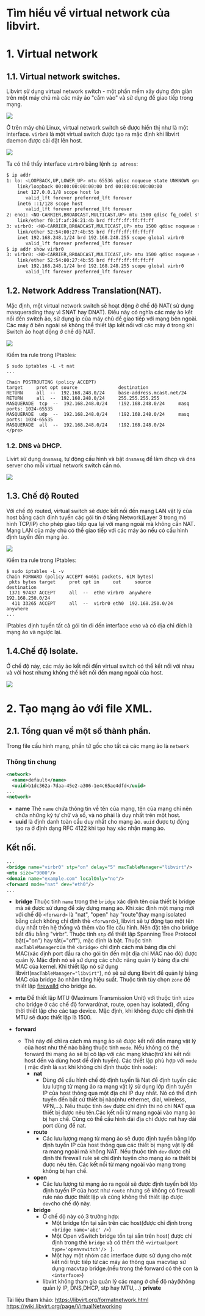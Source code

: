 # Tìm hiểu về virtual network của libvirt.

# 1. Virtual network
## 1.1. Virtual network switches.
Libvirt sử dụng virtual network switch - một phần mềm xây dựng đơn giản trên một máy chủ mà các máy ảo "cắm vào" và sử dụng để giao tiếp trong mạng.

![](https://i.imgur.com/tDMi2UV.png)

Ở trên máy chủ Linux, virtual network switch sẽ được hiển thị như là một interface. `virbr0` là một virtual switch được tạo ra mặc định khi libvirt daemon được cài đặt lên host.

![](https://i.imgur.com/chfrSdl.png)

Ta có thể thấy interface `virbr0` bằng lệnh `ip adress`:
```sh
$ ip addr
1: lo: <LOOPBACK,UP,LOWER_UP> mtu 65536 qdisc noqueue state UNKNOWN group default qlen 1000
    link/loopback 00:00:00:00:00:00 brd 00:00:00:00:00:00
    inet 127.0.0.1/8 scope host lo
       valid_lft forever preferred_lft forever
    inet6 ::1/128 scope host 
       valid_lft forever preferred_lft forever
2: eno1: <NO-CARRIER,BROADCAST,MULTICAST,UP> mtu 1500 qdisc fq_codel state DOWN group default qlen 1000
    link/ether f0:1f:af:26:21:4b brd ff:ff:ff:ff:ff:ff
3: virbr0: <NO-CARRIER,BROADCAST,MULTICAST,UP> mtu 1500 qdisc noqueue state DOWN group default qlen 1000
    link/ether 52:54:00:27:4b:55 brd ff:ff:ff:ff:ff:ff
    inet 192.168.248.1/24 brd 192.168.248.255 scope global virbr0
       valid_lft forever preferred_lft forever
$ ip addr show virbr0
3: virbr0: <NO-CARRIER,BROADCAST,MULTICAST,UP> mtu 1500 qdisc noqueue state DOWN group default qlen 1000
    link/ether 52:54:00:27:4b:55 brd ff:ff:ff:ff:ff:ff
    inet 192.168.248.1/24 brd 192.168.248.255 scope global virbr0
       valid_lft forever preferred_lft forever
```

## 1.2. Network Address Translation(NAT).
Mặc định, một virtual network switch sẽ hoạt động ở chế độ NAT( sử dụng masquerading thay vì SNAT hay DNAT).
Điều này có nghĩa các máy ảo kết nối đến switch ảo, sử dụng ip của máy chủ để giao tiếp với mạng bên ngoài. Các máy ở bên ngoài sẽ không thể thiết lập kết nối với các máy ở trong khi Switch ảo hoạt động ở chế độ NAT.

![](https://i.imgur.com/DnzmFmi.png)

Kiểm tra rule trong IPtables:
```
$ sudo iptables -L -t nat
... 

Chain POSTROUTING (policy ACCEPT)
target     prot opt source               destination         
RETURN     all  --  192.168.248.0/24     base-address.mcast.net/24 
RETURN     all  --  192.168.248.0/24     255.255.255.255     
MASQUERADE  tcp  --  192.168.248.0/24    !192.168.248.0/24     masq ports: 1024-65535
MASQUERADE  udp  --  192.168.248.0/24    !192.168.248.0/24     masq ports: 1024-65535
MASQUERADE  all  --  192.168.248.0/24    !192.168.248.0/24    
</pre>
```
### 1.2. DNS và DHCP.
Livirt sử dụng `dnsmasq`, tự động cấu hình và bật `dnsmasq` để làm dhcp và dns server cho mỗi virtual network switch cần nó.

![](https://i.imgur.com/RgRRdyX.png)

## 1.3. Chế độ Routed 
Với chế độ routed, virtual switch sẽ được kết nối đến mạng LAN vật lý của host bằng cách định tuyến các gói tin ở tầng Network(Layer 3 trong mô hình TCP/IP) cho phép giao tiếp qua lại với mạng ngoài mà không cần NAT. Mạng LAN của máy chủ có thể giao tiếp với các máy ảo nếu có cấu hình định tuyến đến mạng ảo.

![](https://i.imgur.com/8KX8xus.png)

Kiểm tra rule trong IPtables: 
```
$ sudo iptables -L -v
Chain FORWARD (policy ACCEPT 64651 packets, 61M bytes)
 pkts bytes target     prot opt in     out     source               destination         
 1371 97437 ACCEPT     all  --  eth0 virbr0  anywhere             192.168.250.0/24    
  411 33265 ACCEPT     all  --  virbr0 eth0  192.168.250.0/24     anywhere            
...
```
IPtables định tuyến tất cả gói tin đi đến interface `eth0` và có địa chỉ đích là mạng ảo và ngược lại.


## 1.4.Chế độ Isolate.
Ở chế độ này, các máy ảo kết nối đến virtual switch có thể kết nối với nhau và với host nhưng không thể kết nối đến mạng ngoài của host.


![](https://i.imgur.com/RQzkcWN.png)


# 2. Tạo mạng ảo với file XML.

## 2.1. Tổng quan về một số thành phần.

Trong file cấu hình mạng, phần tử gốc cho tất cả các mạng ảo là `network`

### Thông tin chung
```xml
<network>
  <name>default</name>
  <uuid>b1dc362a-7daa-45e2-a306-1e4c65ae4dfd</uuid>
...
<network>
```
- **name** Thẻ `name` chứa thông tin về tên của mạng, tên của mạng chỉ nên chứa những ký tự chữ và số, và nó phải là duy nhất trên một host.
- **uuid** là định danh toàn cầu duy nhất cho mạng ảo. `uuid` được tự động tạo ra ở định dạng RFC 4122 khi tạo hay xác nhận mạng ảo.


## Kết nối.
```xml
...
<bridge name="virbr0" stp="on" delay="5" macTableManager="libvirt"/>
<mtu size="9000"/>
<domain name="example.com" localOnly="no"/>
<forward mode="nat" dev="eth0"/>
...
```

- **bridge**
    Thuộc tính `name` trong thẻ `bridge` xác định tên của thiết bị bridge mà xẽ được sử dụng để xây dựng mạng ảo. Khi xác định một mạng mới với chế độ `<forward>` là "nat", "open" hay "route"(hay mạng isolated bằng cách không chỉ định thẻ `<forward>`), libvirt sẽ tự động tạo một tên duy nhất trên hệ thống và thêm vào file cấu hình. Nên đặt tên cho bridge bắt đầu bằng "virbr".
    Thuộc tính `stp` để thiết lập Spanning Tree Protocol bật(="on") hay tắt(="off"), mặc định là bật.
    Thuộc tính `macTableManager`của thẻ `<bridge>` chỉ định cách mà bảng địa chỉ MAC(xác định port đầu ra cho gói tin đến một địa chỉ MAC nào đó) được quản lý. Mặc định nó sẽ sử dụng các chức năng quản lý bảng địa chỉ MAC của kernel. Khi thiết lập nó sử dụng libvirt(`macTableManager="libvirt"`), nó sẽ sử dụng libvirt để quản lý bảng MAC của bridge ảo nhằm tăng hiệu suất.
    Thuộc tính tùy chọn `zone` để thiết lập [firewalld](../Linux-Admin/13.Firewalld.md) cho bridge ảo.
- **mtu**
    Để thiết lập MTU (Maximum Transmission Unit) với thuộc tính `size` cho bridge ở các chế độ forward(nat, route, open hay isolated), đồng thời thiết lập cho các tap device. Mặc định, khi không được chỉ định thì MTU sẽ được thiết lập là 1500.

- **forward**
    - Thẻ này để chỉ ra cách mà mạng ảo sẽ được kết nối đến mạng vật lý của host như thế nào bằng thuộc tính `mode`. Nếu không có thẻ forward thì mạng ảo sẽ bị cô lập với các mạng khác(trừ khi kết nối host đến và dùng host để định tuyến). Các thiết lập phù hợp với `mode` ( mặc định là `nat` khi không chỉ định thuộc tính `mode`):
        - **nat**
            - Dùng để cấu hình chế độ định tuyến là Nat để định tuyến các lưu lượng từ mạng ảo ra mạng vật lý sử dụng lớp định tuyến IP của host thông qua một địa chỉ IP duy nhất. Nó có thể định tuyến đến bất cứ thiết bị nào(như ethernet, dial, wireless, VPN,...). Nếu thuộc tính `dev` được chỉ định thì nó chỉ NAT qua thiết bị được nêu tên.Các kết nối từ mạng ngoài vào mạng ảo bị hạn chế. Cũng có thể cấu hình dải địa chỉ được nat hay dải port dùng để nat.
        - **route**
            - Các lưu lượng mạng từ mạng ảo sẽ được định tuyến bằng lớp định tuyến IP của host thông qua các thiết bị mạng vật lý để ra mang ngoài mà không NAT. Nếu thuộc tính `dev` được chỉ định thì firewall rule sẽ chỉ định tuyến cho mạng ảo ra thiết bị được nêu tên. Các kết nối từ mạng ngoài vào mạng trong không bị hạn chế.
        - **open**
            - Các lưu lượng từ mạng ảo ra ngoài sẽ được định tuyến bởi lớp định tuyến IP của host như `route` nhưng sẽ không có firewall rule nào được thiết lập và cũng không thể thiết lập được `dev`cho chế độ này.
        - **bridge**
            - Ở chế độ này có 3 trường hợp:
                - Một bridge tồn tại sẵn trên các host(được chỉ định trong `<bridge name='abc' />`)
                - Một Open vSwitch bridge tồn tại sẵn trên host( được chỉ định trong thẻ `bridge` và có thêm thẻ `<virtualport type='openvswitch'/> ` ).
                - Một hay một nhóm các interface được sử dụng cho một kết nối trực tiếp từ các máy ảo thông qua macvtap sử dụng macvtap bridge.(nếu trong thẻ forward có thẻ con là `<interface>`) 
            - libvirt không tham gia quản lý các mạng ở chế độ này(không quản lý IP, DNS,DHCP, stp hay MTU,...)
        **private**

        



























































Tài liệu tham khảo:
https://libvirt.org/formatnetwork.html
https://wiki.libvirt.org/page/VirtualNetworking
